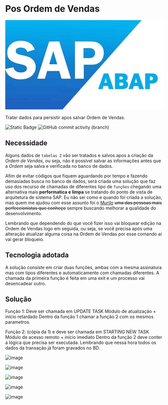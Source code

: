 # Pos Ordem de Vendas #

[![N|Solid](img/sap-dev.jpeg)](https://www.sap.com/brazil/developer.html)

Tratar dados para persistir apos salvar Ordem de Vendas.

![Static Badge](https://img.shields.io/badge/development-abap-blue)
![GitHub commit activity (branch)](https://img.shields.io/github/commit-activity/t/edmilson-nascimento/pos-ordem-de-vendas)


## Necessidade ##
Alguns dados de `tabelas Z` vão ser tratados e salvos apos a criação da _Ordem de Vendas_, ou seja, não é possível salvar as informações antes que a _Ordem_ seja salva e verificada no banco de dados.

Afim de evitar códigos que fiquem aguardando por tempo e fazendo demasiadas busca no banco de dados, será criada uma solução que faz uso dos recurso de chamadas de diferentes tipo de `funções` chegando uma alternativa mais **performatica e limpa** se tratando do ponto de vista de arquitetura de sistema SAP. Eu não sei como e quando foi criada a solução, mas quem me ajudou com esse assunto foi o [Murilo](mailto:murilo@abapconsulting.com.br) ~~uma das pessoas mais perfeccionistas que conheço~~ sempre buscando melhorar a qualidade do desenvolvimento.

Lembrando que dependendo do que você fizer isso vai bloquear edição na Ordem de Vendas logo em seguida, ou seja, se você precisa após uma alteração atualizar alguma coisa na Ordem de Vendas por esse comando ai vai gerar bloqueio.

## Tecnologia adotada ##
A solução consiste em criar duas funções, ambas com a mesma assinatura mas com tipos diferentes e automaticamente com chamadas diferentes. A chamada da primeira função é feita em uma exit e um processo vai desencadear outro.


## Solução ##

Função 1: Deve ser chamada em UPDATE TASK
Módulo de atualização + início retardado
Dentro da função 1 chamar a função 2 com os mesmos parametros.

Função 2: (cópia da 1) e deve ser chamada em STARTING NEW TASK
Módulo de acesso remoto + início imediato
Dentro da função 2 deve conter a lógica que precisa ser executada. Lembrando que nessa hora todos os dados da transação já foram gravados no BD.

![image](https://user-images.githubusercontent.com/22348098/151674787-7f454f5b-8332-4994-ae52-7d1d18339be8.png)

![image](https://user-images.githubusercontent.com/22348098/151674810-9e565904-a98a-4994-b07e-2ffd339cf7f1.png)

![image](https://user-images.githubusercontent.com/22348098/151674812-01eed82a-c767-46d6-bcff-478ff63f927c.png)

![image](https://user-images.githubusercontent.com/22348098/151674825-a33e7b21-3409-462c-bc11-373ba695fcf3.png)

![image](https://user-images.githubusercontent.com/22348098/151674837-b44c7a0c-43a4-460e-8672-d9cc433b1784.png)

